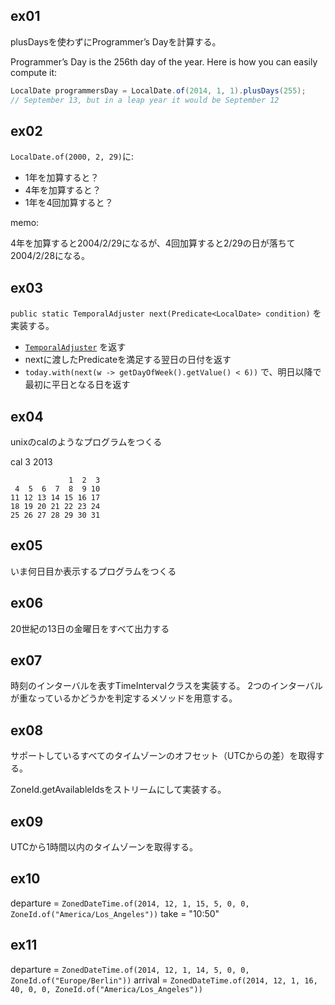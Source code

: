 ## ex01

plusDaysを使わずにProgrammer’s Dayを計算する。

Programmer’s Day is the 256th day of the year. Here is how you can easily compute it:

```java
LocalDate programmersDay = LocalDate.of(2014, 1, 1).plusDays(255); 
// September 13, but in a leap year it would be September 12
```

## ex02

`LocalDate.of(2000, 2, 29)`に:

* 1年を加算すると？
* 4年を加算すると？
* 1年を4回加算すると？

memo:

4年を加算すると2004/2/29になるが、4回加算すると2/29の日が落ちて2004/2/28になる。


## ex03

`public static TemporalAdjuster next(Predicate<LocalDate> condition)` を実装する。

* [`TemporalAdjuster`](http://docs.oracle.com/javase/8/docs/api/java/time/temporal/TemporalAdjuster.html) を返す
* nextに渡したPredicateを満足する翌日の日付を返す
* `today.with(next(w -> getDayOfWeek().getValue() < 6))` で、明日以降で最初に平日となる日を返す

## ex04

unixのcalのようなプログラムをつくる

cal 3 2013

```
             1  2  3
 4  5  6  7  8  9 10
11 12 13 14 15 16 17
18 19 20 21 22 23 24
25 26 27 28 29 30 31
```

## ex05

いま何日目か表示するプログラムをつくる

## ex06

20世紀の13日の金曜日をすべて出力する

## ex07

時刻のインターバルを表すTimeIntervalクラスを実装する。
2つのインターバルが重なっているかどうかを判定するメソッドを用意する。

## ex08

サポートしているすべてのタイムゾーンのオフセット（UTCからの差）を取得する。

ZoneId.getAvailableIdsをストリームにして実装する。

## ex09

UTCから1時間以内のタイムゾーンを取得する。

## ex10

departure = `ZonedDateTime.of(2014, 12, 1, 15, 5, 0, 0, ZoneId.of("America/Los_Angeles"))`
take = "10:50"

## ex11

departure = `ZonedDateTime.of(2014, 12, 1, 14, 5, 0, 0, ZoneId.of("Europe/Berlin"))`
arrival = `ZonedDateTime.of(2014, 12, 1, 16, 40, 0, 0, ZoneId.of("America/Los_Angeles"))`
